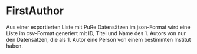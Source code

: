 # FirstAuthor
Aus einer exportierten Liste mit PuRe Datensätzen im json-Format wird eine Liste im csv-Format generiert mit ID, Titel und Name des 1. Autors von nur den Datensätzen, die als 1. Autor eine
Person von einem bestimmten Institut haben.
